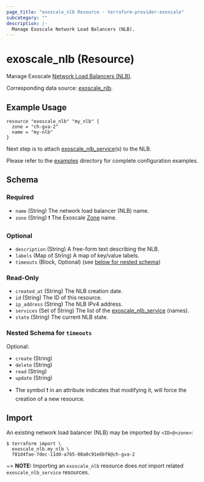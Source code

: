 ```yaml
---
page_title: "exoscale_nlb Resource - terraform-provider-exoscale"
subcategory: ""
description: |-
  Manage Exoscale Network Load Balancers (NLB).
---
```


# exoscale_nlb (Resource)

Manage Exoscale [Network Load Balancers (NLB)](https://community.exoscale.com/documentation/compute/network-load-balancer/).

Corresponding data source: [exoscale_nlb](../data-sources/nlb.md).

## Example Usage

```hcl
resource "exoscale_nlb" "my_nlb" {
  zone = "ch-gva-2"
  name = "my-nlb"
}
```

Next step is to attach [exoscale_nlb_service](./nlb_service.md)(s) to the NLB.

Please refer to the [examples](https://github.com/exoscale/terraform-provider-exoscale/tree/master/examples/)
directory for complete configuration examples.

<!-- schema generated by tfplugindocs -->
## Schema

### Required

- `name` (String) The network load balancer (NLB) name.
- `zone` (String) ❗ The Exoscale [Zone](https://www.exoscale.com/datacenters/) name.

### Optional

- `description` (String) A free-form text describing the NLB.
- `labels` (Map of String) A map of key/value labels.
- `timeouts` (Block, Optional) (see [below for nested schema](#nestedblock--timeouts))

### Read-Only

- `created_at` (String) The NLB creation date.
- `id` (String) The ID of this resource.
- `ip_address` (String) The NLB IPv4 address.
- `services` (Set of String) The list of the [exoscale_nlb_service](./nlb_service.md) (names).
- `state` (String) The current NLB state.

<a id="nestedblock--timeouts"></a>
### Nested Schema for `timeouts`

Optional:

- `create` (String)
- `delete` (String)
- `read` (String)
- `update` (String)

* The symbol ❗ in an attribute indicates that modifying it, will force the creation of a new resource.

## Import

An existing network load balancer (NLB) may be imported by `<ID>@<zone>`:

```console
$ terraform import \
  exoscale_nlb.my_nlb \
  f81d4fae-7dec-11d0-a765-00a0c91e6bf6@ch-gva-2
```

~> **NOTE:** Importing an `exoscale_nlb` resource does _not_ import related `exoscale_nlb_service` resources.
